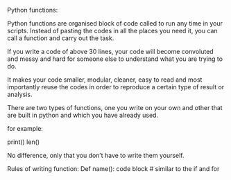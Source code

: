 Python functions:

Python functions are organised block of code called to run any time in your scripts. Instead of pasting the codes in all the places you need it, you can call a function and carry out the task.

If you write a code of above 30 lines, your code will become convoluted and messy and hard for someone else to understand what you are trying to do.

It makes your code smaller, modular, cleaner, easy to read and most importantly reuse the codes in order to reproduce a certain type of result or analysis.

There are two types of functions, one you write on your own and other that are built in python and which you have already used.

for example:

print()
len()

No difference, only that you don’t have to write them yourself.

Rules of writing function:
Def name():
    code block # similar to the if and for
    
